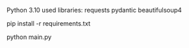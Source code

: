 Python 3.10
used libraries: requests pydantic beautifulsoup4

pip install -r requirements.txt

python main.py